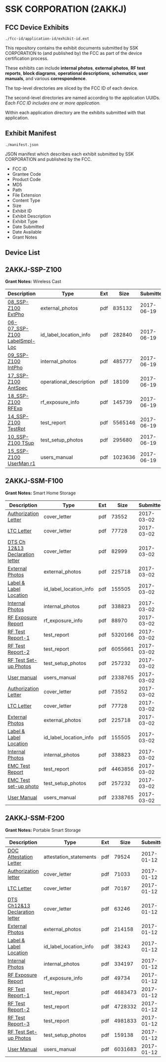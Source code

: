 # SSK CORPORATION (2AKKJ)
## FCC Device Exhibits

```
./fcc-id/application-id/exhibit-id.ext
```

This repository contains the exhibit documents submitted by SSK CORPORATION to (and published by) the FCC as part of the device certification process.

These exhibits can include **internal photos**, **external photos**, **RF test reports**, **block diagrams**, **operational descriptions**, **schematics**, **user manuals**, and various **correspondence**.

The top-level directories are sliced by the FCC ID of each device.

The second-level directories are named according to the application UUIDs. *Each FCC ID includes one or more application.*

Within each application directory are the exhibits submitted with that application. 

## Exhibit Manifest

```
./manifest.json
```

JSON manifest which describes each exhibit submitted by SSK CORPORATION and published by the FCC.

- FCC ID
- Grantee Code
- Product Code
- MD5
- Path
- File Extension
- Content Type
- Size
- Exhibit ID
- Exhibit Description
- Exhibit Type
- Date Submitted
- Date Available
- Grant Notes

## Device List
## 2AKKJ-SSP-Z100
**Grant Notes:** Wireless Cast

| Description | Type | Ext | Size | Submitted | Available |
| ----------- | ---- | --- | ---- | --------- | --------- |
| [08_SSP-Z100 ExtPho](2AKKJ-SSP-Z100/0b3e294bf35a9dd2965e99c31eed1236/3430610.pdf) | external_photos | pdf | 835132 | 2017-06-19 | 2017-06-19 |
| [06-07_SSP-Z100 LabelSmpl-Loc](2AKKJ-SSP-Z100/0b3e294bf35a9dd2965e99c31eed1236/3430609.pdf) | id_label_location_info | pdf | 282840 | 2017-06-19 | 2017-06-19 |
| [09_SSP-Z100 IntPho](2AKKJ-SSP-Z100/0b3e294bf35a9dd2965e99c31eed1236/3430611.pdf) | internal_photos | pdf | 485777 | 2017-06-19 | 2017-06-19 |
| [17_SSP-Z100 AntSpec](2AKKJ-SSP-Z100/0b3e294bf35a9dd2965e99c31eed1236/3430618.pdf) | operational_description | pdf | 18109 | 2017-06-19 | 2017-06-19 |
| [18_SSP-Z100 RFExp](2AKKJ-SSP-Z100/0b3e294bf35a9dd2965e99c31eed1236/3430619.pdf) | rf_exposure_info | pdf | 145739 | 2017-06-19 | 2017-06-19 |
| [14_SSP-Z100 TestRpt](2AKKJ-SSP-Z100/0b3e294bf35a9dd2965e99c31eed1236/3430616.pdf) | test_report | pdf | 5565146 | 2017-06-19 | 2017-06-19 |
| [10_SSP-Z100 TSup](2AKKJ-SSP-Z100/0b3e294bf35a9dd2965e99c31eed1236/3430612.pdf) | test_setup_photos | pdf | 295680 | 2017-06-19 | 2017-06-19 |
| [15_SSP-Z100 UserMan r1](2AKKJ-SSP-Z100/0b3e294bf35a9dd2965e99c31eed1236/3430617.pdf) | users_manual | pdf | 1023636 | 2017-06-19 | 2017-06-19 |
## 2AKKJ-SSM-F100
**Grant Notes:** Smart Home Storage

| Description | Type | Ext | Size | Submitted | Available |
| ----------- | ---- | --- | ---- | --------- | --------- |
| [Authorization Letter](2AKKJ-SSM-F100/b37dcfb040d3bd5c1a1939d9724a3a95/3301231.pdf) | cover_letter | pdf | 73552 | 2017-03-02 | 2017-03-02 |
| [LTC Letter](2AKKJ-SSM-F100/b37dcfb040d3bd5c1a1939d9724a3a95/3301232.pdf) | cover_letter | pdf | 77728 | 2017-03-02 | 2017-03-02 |
| [DTS Ch 12&13 Declaration letter](2AKKJ-SSM-F100/b37dcfb040d3bd5c1a1939d9724a3a95/3301244.pdf) | cover_letter | pdf | 82999 | 2017-03-02 | 2017-03-02 |
| [External Photos](2AKKJ-SSM-F100/b37dcfb040d3bd5c1a1939d9724a3a95/3301233.pdf) | external_photos | pdf | 225718 | 2017-03-02 | 2017-03-02 |
| [Label & Label Location](2AKKJ-SSM-F100/b37dcfb040d3bd5c1a1939d9724a3a95/3301234.pdf) | id_label_location_info | pdf | 155505 | 2017-03-02 | 2017-03-02 |
| [Internal Photos](2AKKJ-SSM-F100/b37dcfb040d3bd5c1a1939d9724a3a95/3301235.pdf) | internal_photos | pdf | 338823 | 2017-03-02 | 2017-03-02 |
| [RF Exposure Report](2AKKJ-SSM-F100/b37dcfb040d3bd5c1a1939d9724a3a95/3301249.pdf) | rf_exposure_info | pdf | 88970 | 2017-03-02 | 2017-03-02 |
| [RF Test Report-1](2AKKJ-SSM-F100/b37dcfb040d3bd5c1a1939d9724a3a95/3301251.pdf) | test_report | pdf | 5320166 | 2017-03-02 | 2017-03-02 |
| [RF Test Report-2](2AKKJ-SSM-F100/b37dcfb040d3bd5c1a1939d9724a3a95/3301252.pdf) | test_report | pdf | 6055661 | 2017-03-02 | 2017-03-02 |
| [RF Test Set-up Photos](2AKKJ-SSM-F100/b37dcfb040d3bd5c1a1939d9724a3a95/3301239.pdf) | test_setup_photos | pdf | 257232 | 2017-03-02 | 2017-03-02 |
| [User manual](2AKKJ-SSM-F100/b37dcfb040d3bd5c1a1939d9724a3a95/3301240.pdf) | users_manual | pdf | 2338765 | 2017-03-02 | 2017-03-02 |
| [Authorization Letter](2AKKJ-SSM-F100/b3f6d21cce90763c5b54a5c990cfaa59/3301231.pdf) | cover_letter | pdf | 73552 | 2017-03-02 | 2017-03-02 |
| [LTC Letter](2AKKJ-SSM-F100/b3f6d21cce90763c5b54a5c990cfaa59/3301232.pdf) | cover_letter | pdf | 77728 | 2017-03-02 | 2017-03-02 |
| [External Photos](2AKKJ-SSM-F100/b3f6d21cce90763c5b54a5c990cfaa59/3301233.pdf) | external_photos | pdf | 225718 | 2017-03-02 | 2017-03-02 |
| [Label & Label Location](2AKKJ-SSM-F100/b3f6d21cce90763c5b54a5c990cfaa59/3301234.pdf) | id_label_location_info | pdf | 155505 | 2017-03-02 | 2017-03-02 |
| [Internal Photos](2AKKJ-SSM-F100/b3f6d21cce90763c5b54a5c990cfaa59/3301235.pdf) | internal_photos | pdf | 338823 | 2017-03-02 | 2017-03-02 |
| [EMC Test Report](2AKKJ-SSM-F100/b3f6d21cce90763c5b54a5c990cfaa59/3301238.pdf) | test_report | pdf | 4463856 | 2017-03-02 | 2017-03-02 |
| [EMC Test set-up photo](2AKKJ-SSM-F100/b3f6d21cce90763c5b54a5c990cfaa59/3301239.pdf) | test_setup_photos | pdf | 257232 | 2017-03-02 | 2017-03-02 |
| [User Manual](2AKKJ-SSM-F100/b3f6d21cce90763c5b54a5c990cfaa59/3301240.pdf) | users_manual | pdf | 2338765 | 2017-03-02 | 2017-03-02 |
## 2AKKJ-SSM-F200
**Grant Notes:** Portable Smart Storage

| Description | Type | Ext | Size | Submitted | Available |
| ----------- | ---- | --- | ---- | --------- | --------- |
| [DOC Attestation Letter](2AKKJ-SSM-F200/e73de5b8ad114ff8ea07a6047ada4a6a/3257073.pdf) | attestation_statements | pdf | 79524 | 2017-01-12 | 2017-01-13 |
| [Authorization letter](2AKKJ-SSM-F200/e73de5b8ad114ff8ea07a6047ada4a6a/3257075.pdf) | cover_letter | pdf | 71033 | 2017-01-12 | 2017-01-13 |
| [LTC Letter](2AKKJ-SSM-F200/e73de5b8ad114ff8ea07a6047ada4a6a/3257076.pdf) | cover_letter | pdf | 70197 | 2017-01-12 | 2017-01-13 |
| [DTS Ch12&13 Declaration letter](2AKKJ-SSM-F200/e73de5b8ad114ff8ea07a6047ada4a6a/3257077.pdf) | cover_letter | pdf | 63246 | 2017-01-12 | 2017-01-13 |
| [External Photos](2AKKJ-SSM-F200/e73de5b8ad114ff8ea07a6047ada4a6a/3257078.pdf) | external_photos | pdf | 214158 | 2017-01-12 | 2017-01-13 |
| [Label & Label Location](2AKKJ-SSM-F200/e73de5b8ad114ff8ea07a6047ada4a6a/3257079.pdf) | id_label_location_info | pdf | 38243 | 2017-01-12 | 2017-01-13 |
| [Internal Photos](2AKKJ-SSM-F200/e73de5b8ad114ff8ea07a6047ada4a6a/3257080.pdf) | internal_photos | pdf | 334197 | 2017-01-12 | 2017-01-13 |
| [RF Exposure Report](2AKKJ-SSM-F200/e73de5b8ad114ff8ea07a6047ada4a6a/3257082.pdf) | rf_exposure_info | pdf | 49734 | 2017-01-12 | 2017-01-13 |
| [RF Test Report-1](2AKKJ-SSM-F200/e73de5b8ad114ff8ea07a6047ada4a6a/3257085.pdf) | test_report | pdf | 4683473 | 2017-01-12 | 2017-01-13 |
| [RF Test Report-2](2AKKJ-SSM-F200/e73de5b8ad114ff8ea07a6047ada4a6a/3257086.pdf) | test_report | pdf | 4728332 | 2017-01-12 | 2017-01-13 |
| [RF Test Report-3](2AKKJ-SSM-F200/e73de5b8ad114ff8ea07a6047ada4a6a/3257087.pdf) | test_report | pdf | 4981833 | 2017-01-12 | 2017-01-13 |
| [RF Test Set-up Photos](2AKKJ-SSM-F200/e73de5b8ad114ff8ea07a6047ada4a6a/3257088.pdf) | test_setup_photos | pdf | 159138 | 2017-01-12 | 2017-01-13 |
| [User Manual](2AKKJ-SSM-F200/e73de5b8ad114ff8ea07a6047ada4a6a/3257084.pdf) | users_manual | pdf | 6031683 | 2017-01-12 | 2017-01-13 |
